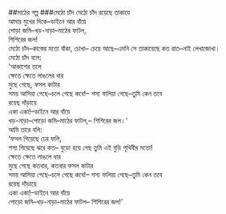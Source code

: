 ##মাঠের গল্প
###মেঠো চাঁদ
মেঠো চাঁদ রয়েছে তাকায়ে   
আমার মুখের দিকে–ডাইনে আর বাঁয়ে  
পোড়া জমি–খড়-নাড়া–মাঠের ফাটল,  
শিশিরের জল!  
মেঠো চাঁদ–কাস্তের মতো বাঁকা, চোখা– 
চেয়ে আছে–এমনি সে তাকায়েছে কত রাত–নাই লেখাজোখা।  
মেঠো চাঁদ বলে:  
'আকাশের তলে  
ক্ষেতে ক্ষেতে লাঙলের ধার  
মুছে গেছে, ফসল কাটার  
সময় আসিয়া গেছে–চলে গেছে কবে!– 
শস্য ফলিয়া গেছে–তুমি কেন তবে  
রয়েছ দাঁড়ায়ে  
একা একা!–ডাইনে আর বাঁয়ে  
খড়-নাড়া–পোড়ো জমি–মাঠের ফাটল,– 
শিশিরের জল।'  
আমি তারে বলি:  
‘ফসল গিয়েছে ঢের ফলি,  
শস্য গিয়েছে ঝরে কত– 
বুড়ো হয়ে গেছ তুমি এই বুড়ি পৃথিবীর মতো!  
ক্ষেতে ক্ষেতে লাঙলে ধার  
মুছে গেছে কতবার, কতবার ফসল কাটার  
সময় আসিয়া গেছে–চলে গেছে কবে!– 
শস্য ফলিয়া গেছে–তুমি কেন তবে   
রয়েছ দাঁড়ায়ে   
একা একা!–ডাইনে আর বাঁয়ে   
পোড়ো জমি–খড়-নাড়া–মাঠের ফাটল–
শিশিরের জল!’  
